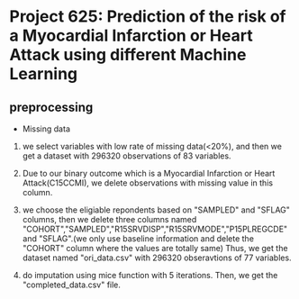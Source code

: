 # Project 625: Prediction of the risk of a Myocardial Infarction or Heart Attack using different Machine Learning 


## preprocessing
- Missing data
1. we select variables with low rate of missing data(<20%), and then we get a dataset with 296320 observations of 83 variables.

2. Due to our binary outcome which is a Myocardial Infarction or Heart Attack(C15CCMI), we delete observations with missing value in this column.

3. we choose the eligiable repondents based on "SAMPLED" and "SFLAG" columns, then we delete three columns named "COHORT","SAMPLED","R15SRVDISP","R15SRVMODE","P15PLREGCDE" and "SFLAG".(we only use baseline information and delete the "COHORT" column where the values are totally same) Thus, we get the dataset named "ori_data.csv" with 296320 obseravtions of 77 variables.

4. do imputation using mice function with 5 iterations. Then, we get the "completed_data.csv" file.

